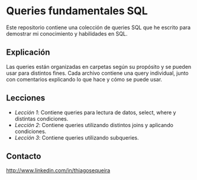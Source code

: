 # Queries fundamentales SQL 

Este repositorio contiene una colección de queries SQL que he escrito para demostrar mi conocimiento y habilidades en SQL.

## Explicación

Las queries están organizadas en carpetas según su propósito y se pueden usar para distintos fines. Cada archivo contiene una query individual, junto con comentarios explicando lo que hace y cómo se puede usar.

## Lecciones

- *Lección 1*: Contiene queries para lectura de datos, select, where y distintas condiciones.
- *Lección 2*: Contiene queries utilizando distintos joins y aplicando condiciones.
- *Lección 3*: Contiene queries utilizando subqueries.

## Contacto
<http://www.linkedin.com/in/thiagosequeira>
